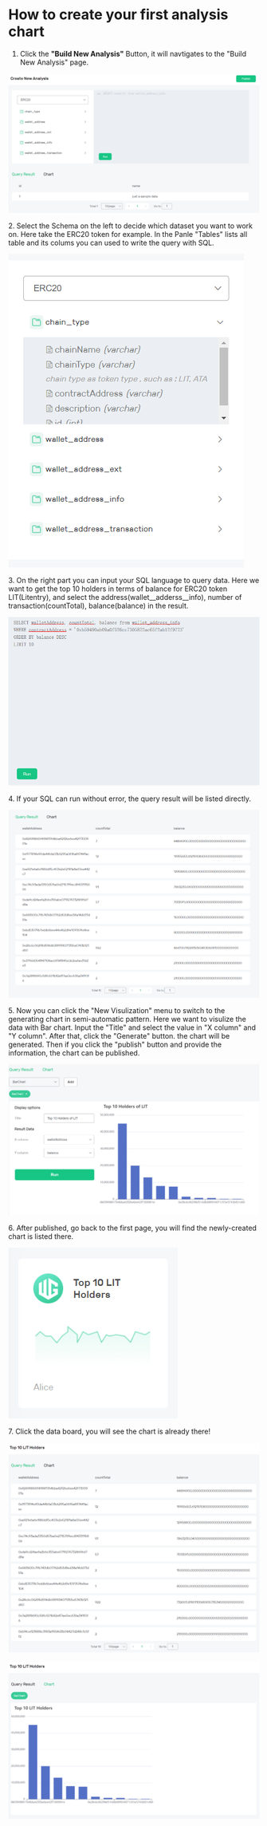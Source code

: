 # How to create your first analysis chart

1. Click the **"Build New Analysis"** Button, it will navtigates to the "Build New Analysis" page. 

![](<../../.gitbook/assets/create-new-analysis-1.PNG>)

2\.  Select the Schema on the left to decide which dataset you want to work on. Here take the ERC20 token for example.  In the Panle "Tables" lists all table and its colums you can used to write the query with SQL.

![](<../../.gitbook/assets/create-new-analysis-2.PNG>)

3\. On the right part you can input your SQL language to query data. Here we want to get the top 10 holders in terms of balance for ERC20 token LIT(Litentry),  and select the address(wallet\__adderss\__info), number of transaction(countTotal), balance(balance) in the result. 

![](<../../.gitbook/assets/create-new-analysis-3.PNG>)

4\. If your SQL can run without error,  the query result will be listed directly. 

![](<../../.gitbook/assets/create-new-analysis-4.PNG>)

5\. Now you can click the "New Visulization" menu to switch to the generating chart in semi-automatic pattern.  Here we want to visulize the data with Bar chart.  Input the "Title" and select the value in "X column" and "Y column". After that, click the "Generate" button. the chart will be generated. Then if you click the "publish" button and provide the information, the chart can be published. 

![](<../../.gitbook/assets/create-new-analysis-5.PNG>)

6\. After published, go back to the first page, you will find the newly-created chart is listed there. 

![](<../../.gitbook/assets/create-new-analysis-6.PNG>)

7\. Click the data board, you will see the chart is already there! 

![](<../../.gitbook/assets/create-new-analysis-7.PNG>)

![](<../../.gitbook/assets/create-new-analysis-8.PNG>)
